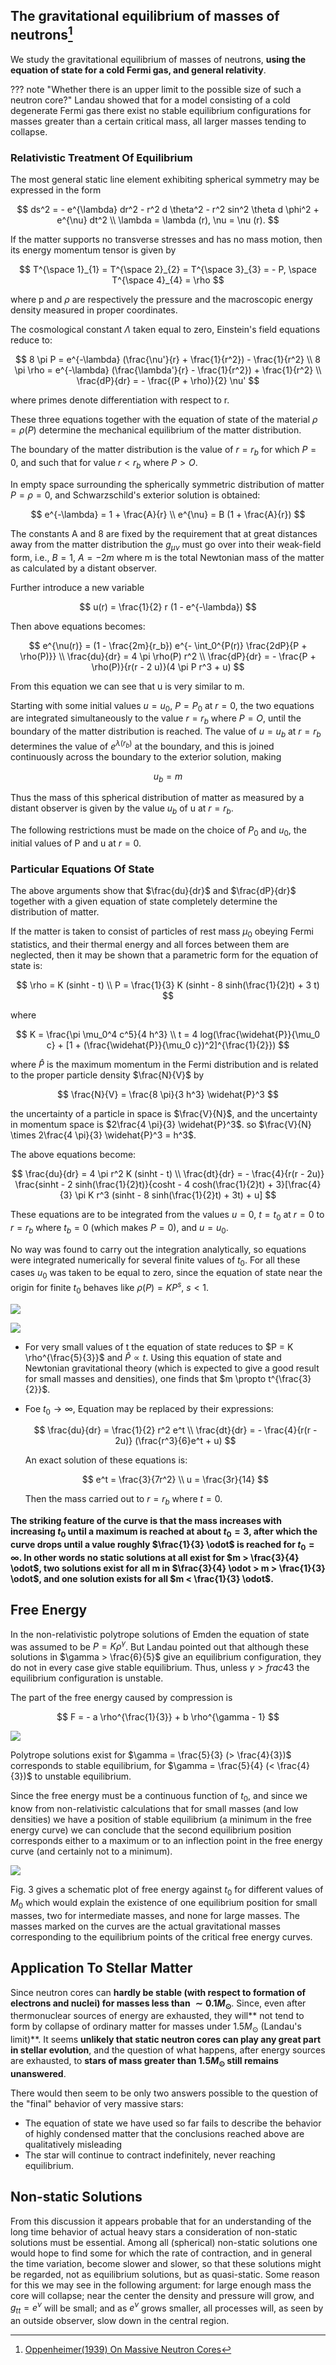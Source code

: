 ## The gravitational equilibrium of masses of neutrons[^1]

We study the gravitational equilibrium of masses of neutrons, **using the equation of state for a cold Fermi gas, and general relativity**. 

??? note "Whether there is an upper limit to the possible size of such a neutron core?"
    Landau showed that for a model consisting of a cold degenerate Fermi gas there exist no stable equilibrium configurations for masses greater than a certain critical mass, all larger masses tending to collapse.


### Relativistic Treatment Of Equilibrium

The most general static line element exhibiting spherical symmetry may be expressed in the form

$$
ds^2 = - e^{\lambda} dr^2 - r^2 d \theta^2 - r^2 sin^2 \theta d \phi^2 + e^{\nu} dt^2 \\
\lambda = \lambda (r), \nu = \nu (r).
$$

If the matter supports no transverse stresses and has no mass motion, then its energy momentum tensor is given by

$$
T^{\space 1}_{1} = T^{\space 2}_{2} = T^{\space 3}_{3} = - P, \space T^{\space 4}_{4} = \rho
$$

where p and $\rho$ are respectively the pressure and the macroscopic energy density measured in proper coordinates. 

The cosmological constant $\Lambda$ taken equal to zero, Einstein's field equations reduce to:

$$
8 \pi P = e^{-\lambda} (\frac{\nu'}{r} + \frac{1}{r^2}) - \frac{1}{r^2} \\
8 \pi \rho = e^{-\lambda} (\frac{\lambda'}{r} - \frac{1}{r^2}) + \frac{1}{r^2} \\
\frac{dP}{dr} = - \frac{(P + \rho)}{2} \nu'
$$

where primes denote differentiation with respect to r.

These three equations together with the equation of state of the material $\rho = \rho (P)$ determine the mechanical equilibrium of the matter distribution.

The boundary of the matter distribution is the value of $r = r_b$ for which $P = 0$, and such that for value $r < r_b$ where $P > O$.

In empty space surrounding the spherically symmetric distribution of matter $P = \rho = 0$, and Schwarzschild's exterior solution is obtained:

$$
e^{-\lambda} = 1 + \frac{A}{r} \\
e^{\nu} = B (1 + \frac{A}{r})
$$

The constants A and 8 are fixed by the requirement that at great distances away from the matter distribution the $g_{\mu \nu}$ must go over into their weak-field form, i.e., $B = 1$, $A = - 2m$ where
m is the total Newtonian mass of the matter as calculated by a distant observer. 

Further introduce a new variable

$$
u(r) = \frac{1}{2} r (1 - e^{-\lambda})
$$

Then above equations becomes:

$$
e^{\nu(r)} = (1 - \frac{2m}{r_b}) e^{- \int_0^{P(r)} \frac{2dP}{P + \rho(P)}} \\
\frac{du}{dr} = 4 \pi \rho(P) r^2 \\   
\frac{dP}{dr} = - \frac{P + \rho(P)}{r(r - 2 u)}(4 \pi P r^3 + u)
$$

From this equation we can see that u is very similar to m.

Starting with some initial values $u = u_0$, $P = P_0$ at $r = 0$, the two equations are integrated simultaneously to the value $r = r_b$ where $P = O$, until the boundary of the matter distribution is reached. The value of $u = u_b$ at $r = r_b$ determines the value of $e^{\lambda(r_b)}$ at the boundary, and this is joined continuously across the boundary to the exterior solution, making

$$
u_b = m
$$

Thus the mass of this spherical distribution of matter as measured by a distant observer is given by the value $u_b$ of u at $r = r_b$.

The following restrictions must be made on the choice of $P_0$ and $u_0$, the initial values of P and u at $r = 0$.

### Particular Equations Of State

The above arguments show that $\frac{du}{dr}$ and $\frac{dP}{dr}$ together with a given equation of state completely determine the distribution of matter.

If the matter is taken to consist of particles of rest mass $\mu_0$ obeying Fermi statistics, and their thermal energy and all forces between them are neglected, then it may be shown that a parametric form for the equation of state is:

$$
\rho = K (sinht - t) \\
P = \frac{1}{3} K (sinht - 8 sinh(\frac{1}{2}t) + 3 t)
$$

where 

$$
K = \frac{\pi \mu_0^4 c^5}{4 h^3} \\
t = 4 log(\frac{\widehat{P}}{\mu_0 c} + [1 + (\frac{\widehat{P}}{\mu_0 c})^2]^{\frac{1}{2}})
$$

where $\widehat{P}$ is the maximum momentum in the Fermi distribution and is related to the proper particle density $\frac{N}{V}$ by

$$
\frac{N}{V} = \frac{8 \pi}{3 h^3} \widehat{P}^3
$$

the uncertainty of a particle in space is $\frac{V}{N}$, and the uncertainty in momentum space is $2\frac{4 \pi}{3} \widehat{P}^3$. so $\frac{V}{N} \times 2\frac{4 \pi}{3} \widehat{P}^3 = h^3$.

The above equations become:

$$
\frac{du}{dr} = 4 \pi r^2 K (sinht - t) \\
\frac{dt}{dr} = - \frac{4}{r(r - 2u)} \frac{sinht - 2 sinh(\frac{1}{2}t)}{cosht - 4 cosh(\frac{1}{2}t) + 3}[\frac{4}{3} \pi K r^3 (sinht - 8 sinh(\frac{1}{2}t) + 3t) + u]
$$

These equations are to be integrated from the values $u = 0$, $t = t_0$ at $r = 0$ to $r = r_b$ where $t_b = 0$ (which makes $P = 0$), and $u = u_0$.

No way was found to carry out the integration analytically, so equations were integrated numerically for several finite values of $t_0$. For all these cases $u_0$ was taken to be equal to zero, since the equation of state near the origin for finite $t_0$ behaves like $\rho(P) = K P^s$, $s < 1$.

![](media/15514141323755.jpg)

![](media/15514141448329.jpg)

- For very small values of t the equation of state reduces to $P = K \rho^{\frac{5}{3}}$ and $\widehat{P} \propto t$. Using this equation of state and Newtonian gravitational theory (which is expected to give a good result for small masses and densities), one finds that $m \propto t^{\frac{3}{2}}$.
- Foe $t_0 \to \infty$, Equation may be replaced by their expressions:

    $$
    \frac{du}{dr} = \frac{1}{2} r^2 e^t \\
    \frac{dt}{dr} = - \frac{4}{r(r - 2u)} (\frac{r^3}{6}e^t + u)
    $$

    An exact solution of these equations is:
    
    $$
    e^t = \frac{3}{7r^2} \\
    u = \frac{3r}{14}
    $$
    
    Then the mass carried out to $r = r_b$ where $t = 0$.
    
**The striking feature of the curve is that the mass increases with increasing $t_0$ until a maximum is reached at about $t_0 =3$, after which the curve drops until a value roughly $\frac{1}{3} \odot$ is reached for $t_0 = \infty$. In other words no static solutions at all exist for $m > \frac{3}{4} \odot$, two solutions exist for all m in $\frac{3}{4} \odot > m > \frac{1}{3} \odot$, and one solution exists for all $m < \frac{1}{3} \odot$.**

## Free Energy

In the non-relativistic polytrope solutions of Emden the equation of state was assumed to be $P = K \rho^{\gamma}$. But Landau pointed out that although these solutions in $\gamma > \frac{6}{5}$ give an equilibrium configuration, they do not in every case give stable equilibrium. Thus, unless $\gamma >frac{4}{3}$ the equilibrium configuration is unstable.

The part of the free energy caused by compression is 

$$
F = - a \rho^{\frac{1}{3}} + b \rho^{\gamma - 1}
$$

![](media/15514142344354.jpg)

Polytrope solutions exist for $\gamma = \frac{5}{3} (> \frac{4}{3})$ corresponds to stable equilibrium, for $\gamma = \frac{5}{4} (< \frac{4}{3})$ to unstable equilibrium.

Since the free energy must be a continuous function of $t_0$, and since we know from non-relativistic calculations that for small masses (and low densities) we have a position of stable equilibrium (a minimum in the free energy curve) we can conclude that the second equilibrium position corresponds either to a maximum or to an inflection point in the free energy curve (and certainly not to a minimum). 

![](media/15514142464260.jpg)
 
Fig. 3 gives a schematic plot of free energy against $t_0$ for different values of $M_0$ which would explain the existence of one equilibrium position for small masses, two for intermediate masses, and none for large masses. The masses marked on the curves are the actual gravitational masses corresponding to the equilibrium points of the critical free energy curves.

## Application To Stellar Matter

Since neutron cores can **hardly be stable (with respect to formation of electrons and nuclei) for masses less than $\sim 0.1 M_{\odot}$**. Since, even after thermonuclear sources of energy are exhausted, they will** not tend to form by collapse of ordinary matter for masses under $1.5 M_{\odot}$ (Landau's limit)**. It seems **unlikely that static neutron cores can play any great part in stellar evolution**, and the question of what happens, after energy sources are exhausted, to **stars of mass greater than $1.5 M_{\odot}$ still remains unanswered**. 

There would then seem to be only two answers possible to the question of the "final" behavior of very massive stars: 

- The equation of state we have used so far fails to describe the behavior of highly condensed matter that the conclusions reached above are qualitatively misleading
- The star will continue to contract indefinitely, never reaching equilibrium. 

## Non-static Solutions

From this discussion it appears probable that for an understanding of the long time behavior of actual heavy stars a consideration of non-static solutions must be essential. Among all (spherical) non-static solutions one would hope to find some for which the rate of contraction, and in general the time variation, become slower and slower, so that these solutions might be regarded, not as equilibrium solutions, but as quasi-static. Some reason for this we may see in the following argument: for large enough mass the core will collapse; near the center the density and pressure will grow, and $g_{tt} = e^{\nu}$ will be small; and as $e^{\nu}$ grows smaller, all processes will, as seen by an outside observer, slow down in the central region.

[^1]: [Oppenheimer(1939) On Massive Neutron Cores](https://doi.org/10.1103/PhysRev.55.374)